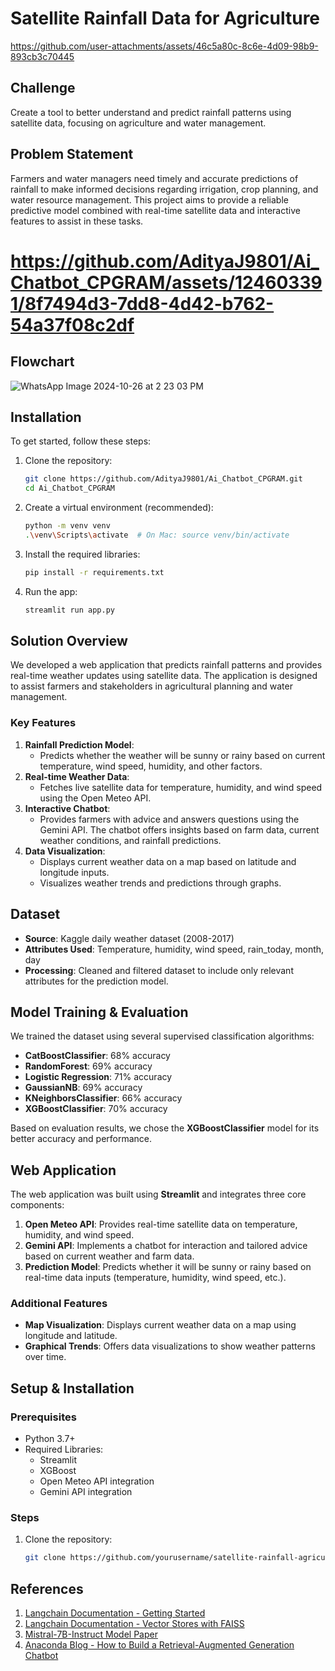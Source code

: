 # Satellite Rainfall Data for Agriculture


https://github.com/user-attachments/assets/46c5a80c-8c6e-4d09-98b9-893cb3c70445


## Challenge
Create a tool to better understand and predict rainfall patterns using satellite data, focusing on agriculture and water management.

## Problem Statement
Farmers and water managers need timely and accurate predictions of rainfall to make informed decisions regarding irrigation, crop planning, and water resource management. This project aims to provide a reliable predictive model combined with real-time satellite data and interactive features to assist in these tasks.

# https://github.com/AdityaJ9801/Ai_Chatbot_CPGRAM/assets/124603391/8f7494d3-7dd8-4d42-b762-54a37f08c2df

## Flowchart
![WhatsApp Image 2024-10-26 at 2 23 03 PM](https://github.com/user-attachments/assets/d818b55f-a77c-4545-93cc-423efd69ca0c)

## Installation

To get started, follow these steps:

1. Clone the repository:
    ```bash
    git clone https://github.com/AdityaJ9801/Ai_Chatbot_CPGRAM.git
    cd Ai_Chatbot_CPGRAM
    ```
2. Create a virtual environment (recommended):
    ```bash
    python -m venv venv
    .\venv\Scripts\activate  # On Mac: source venv/bin/activate
    ```
3. Install the required libraries:
    ```bash
    pip install -r requirements.txt
    ```
4. Run the app:
    ```bash
    streamlit run app.py
    ```

## Solution Overview
We developed a web application that predicts rainfall patterns and provides real-time weather updates using satellite data. The application is designed to assist farmers and stakeholders in agricultural planning and water management.

### Key Features
1. **Rainfall Prediction Model**:
   - Predicts whether the weather will be sunny or rainy based on current temperature, wind speed, humidity, and other factors.
2. **Real-time Weather Data**:
   - Fetches live satellite data for temperature, humidity, and wind speed using the Open Meteo API.
3. **Interactive Chatbot**:
   - Provides farmers with advice and answers questions using the Gemini API. The chatbot offers insights based on farm data, current weather conditions, and rainfall predictions.
4. **Data Visualization**:
   - Displays current weather data on a map based on latitude and longitude inputs.
   - Visualizes weather trends and predictions through graphs.

## Dataset
- **Source**: Kaggle daily weather dataset (2008-2017)
- **Attributes Used**: Temperature, humidity, wind speed, rain_today, month, day
- **Processing**: Cleaned and filtered dataset to include only relevant attributes for the prediction model.

## Model Training & Evaluation
We trained the dataset using several supervised classification algorithms:
- **CatBoostClassifier**: 68% accuracy
- **RandomForest**: 69% accuracy
- **Logistic Regression**: 71% accuracy
- **GaussianNB**: 69% accuracy
- **KNeighborsClassifier**: 66% accuracy
- **XGBoostClassifier**: 70% accuracy

Based on evaluation results, we chose the **XGBoostClassifier** model for its better accuracy and performance.

## Web Application
The web application was built using **Streamlit** and integrates three core components:
1. **Open Meteo API**: Provides real-time satellite data on temperature, humidity, and wind speed.
2. **Gemini API**: Implements a chatbot for interaction and tailored advice based on current weather and farm data.
3. **Prediction Model**: Predicts whether it will be sunny or rainy based on real-time data inputs (temperature, humidity, wind speed, etc.).

### Additional Features
- **Map Visualization**: Displays current weather data on a map using longitude and latitude.
- **Graphical Trends**: Offers data visualizations to show weather patterns over time.

## Setup & Installation

### Prerequisites
- Python 3.7+
- Required Libraries: 
  - Streamlit
  - XGBoost
  - Open Meteo API integration
  - Gemini API integration

### Steps
1. Clone the repository:
   ```bash
   git clone https://github.com/yourusername/satellite-rainfall-agriculture.git

## References
1. [Langchain Documentation - Getting Started](https://python.langchain.com/docs/get_started/introduction)
2. [Langchain Documentation - Vector Stores with FAISS](https://python.langchain.com/docs/integrations/vectorstores/faiss)
3. [Mistral-7B-Instruct Model Paper](https://mistral.ai/assets/Mistral_7B_paper_v_0_1.pdf)
4. [Anaconda Blog - How to Build a Retrieval-Augmented Generation Chatbot](https://www.anaconda.com/blog/how-to-build-a-retrieval-augmented-generation-chatbot)



